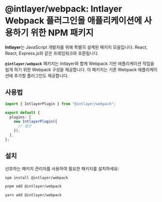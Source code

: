 # @intlayer/webpack: Intlayer Webpack 플러그인을 애플리케이션에 사용하기 위한 NPM 패키지

**Intlayer**는 JavaScript 개발자를 위해 특별히 설계된 패키지 모음입니다. React, React, Express.js와 같은 프레임워크와 호환됩니다.

**`@intlayer/webpack`** 패키지는 Intlayer와 함께 Webpack 기반 애플리케이션 작업을 쉽게 하기 위한 Webpack 구성을 제공합니다. 이 패키지는 기존 Webpack 애플리케이션에 추가할 플러그인도 제공합니다.

## 사용법

```ts
import { IntlayerPlugin } from "@intlayer/webpack";

export default {
  plugins: [
    new IntlayerPlugin({
      // 옵션
    }),
  ],
};
```

## 설치

선호하는 패키지 관리자를 사용하여 필요한 패키지를 설치하세요:

```bash packageManager="npm"
npm install @intlayer/webpack
```

```bash packageManager="pnpm"
pnpm add @intlayer/webpack
```

```bash packageManager="yarn"
yarn add @intlayer/webpack
```
